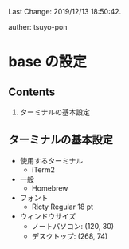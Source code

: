 Last Change: 2019/12/13 18:50:42.

auther: tsuyo-pon

# base の設定

## Contents
1. ターミナルの基本設定

## ターミナルの基本設定
[]({{{)
- 使用するターミナル
    - iTerm2
- 一般
    - Homebrew
- フォント
    - Ricty Regular 18 pt
- ウィンドウサイズ
    - ノートパソコン: (120, 30)
    - デスクトップ: (268, 74)
[](}}})
